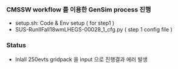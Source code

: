 ### CMSSW workflow 를 이용한 GenSim process 진행  

 - setup.sh: Code & Env setup ( for step1 ) 
 - SUS-RunIIFall18wmLHEGS-00028_1_cfg.py ( step 1 config file )
 
### Status  

 - lnlall 250evts gridpack 을 input 으로 진행결과 에러 발생  
 
